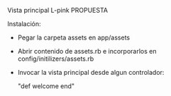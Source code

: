 Vista principal L-pink PROPUESTA

Instalación:

- Pegar la carpeta assets en app/assets
- Abrir contenido de assets.rb e incorporarlos en config/initilizers/assets.rb
- Invocar la vista principal desde algun controlador:

  "def welcome
   end"
